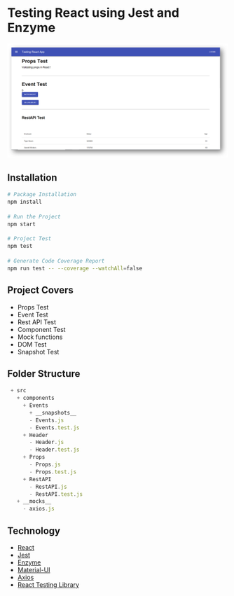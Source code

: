 # Testing React using Jest and Enzyme

<img src="assets/test-react.png" alt="Testing React using Jest and Enzyme" width="800px" />

## Installation

```bash
# Package Installation
npm install

# Run the Project
npm start

# Project Test
npm test

# Generate Code Coverage Report
npm run test -- --coverage --watchAll=false
```

## Project Covers

- Props Test
- Event Test
- Rest API Test
- Component Test
- Mock functions
- DOM Test
- Snapshot Test

## Folder Structure

```js
 + src
   + components
     + Events
	   + __snapshots__
	   - Events.js  
	   - Events.test.js
	 + Header
	   - Header.js
	   - Header.test.js
	 + Props
	   - Props.js
	   - Props.test.js
	 + RestAPI
	   - RestAPI.js
	   - RestAPI.test.js
   + __mocks__
     - axios.js
```

## Technology

- [React](https://create-react-app.dev/docs/getting-started/)
- [Jest](https://jestjs.io/docs/en/getting-started.html)
- [Enzyme](https://enzymejs.github.io/enzyme/docs/installation/react-16.html)
- [Material-UI](https://material-ui.com/getting-started/installation/)
- [Axios](https://github.com/axios/axios)
- [React Testing Library](https://reactjs.org/docs/testing-recipes.html)
